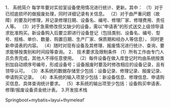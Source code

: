 1．	系统简介
每学年要对实验室设备使用情况进行统计、更新。其中：
（1）对于已彻底损坏的做报废处理，同时详细记录有关信息。
（2）对于由严重问题（故障）的要及时修理，并记录修理日期、设备名、编号、修理厂家、修理费用、责任人等。
（3）对于急需修改但又缺少的设备，需以“申请表”的形式送交上级领导请求批准购买。新设备购入后要立即进行设备登记（包括类别、设备名、编号、型号、规格、单价、数量、购置日期、生产厂家、保质期和经办人等信息），
同时更新申请表的内容。
（4）随时对现有设备及其修理、报废情况进行统计、查询，要求能够按类别和时间段等查询。
2．	技术要求及限制条件
（1）所有工作由专门人员负责完成，其他人不得任意使用。
（2）每件设备在做入库登记时均由系统按类别加自动顺序号编号，形成设备号；设备报废时要及时修改相应的设备记录，且有领导认可。
（3）本系统的数据存储至少包括：设备记录、修理记录、报废记录、申请购买记录。
（4）本系统的输入项至少包括：新设备信息、修理信息、申请购买信息、具体查询统计要求。
（5）本系统的输出项至少包括：设备购买申请表、修理/报废设备资金统计表。
3.开发技术栈

 Springboot+mybatis+layui+thymeleaf`